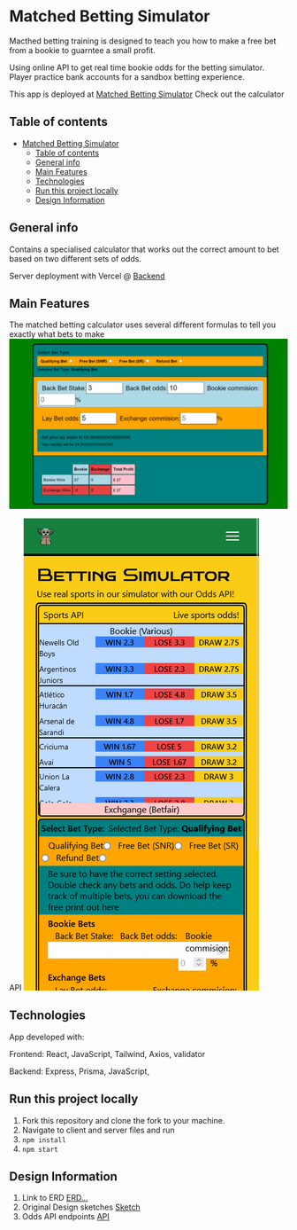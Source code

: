 # Matched Betting Simulator

Macthed betting training is designed to teach you how to make a free bet from a bookie to guarntee a small profit.

Using online API to get real time bookie odds for the betting simulator.
Player practice bank accounts for a sandbox betting experience.

This app is deployed at [Matched Betting Simulator](https://clever-rolypoly-136b82.netlify.app/)
Check out the calculator
## Table of contents

- [Matched Betting Simulator](#matched-betting-simulator)
  - [Table of contents](#table-of-contents)
  - [General info](#general-info)
  - [Main Features](#main-features)
  - [Technologies](#technologies)
  - [Run this project locally](#run-this-project-locally)
  - [Design Information](#design-information)

## General info

Contains a specialised calculator that works out the correct amount to bet based on two different sets of odds.

Server deployment with Vercel @ [Backend](https://matched-betting-tailwind.vercel.app/)

## Main Features

The matched betting calculator uses several different formulas to tell you exactly what bets to make
<img src='./client/src/assets/images/calculatorMd.png'>

API
<img src='./client/src/assets/images/betting-phone-api.png'>
## Technologies

App developed with:

Frontend: React, JavaScript, Tailwind, Axios, validator

Backend: Express, Prisma, JavaScript,

## Run this project locally

1. Fork this repository and clone the fork to your machine.
2. Navigate to client and server files and run
3. `npm install`
4. `npm start`

## Design Information

1. Link to ERD [ERD...](https://github.com/webdesignsbytom/matchedBetting-tailwind/blob/main/assets/ERD)
2. Original Design sketches [Sketch](https://github.com/webdesignsbytom/matchedBetting-tailwind/tree/main/assets/wireframe)
3. Odds API endpoints [API](https://the-odds-api.com/liveapi/guides/v4/#parameters-2)
